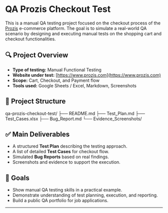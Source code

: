 # QA Prozis Checkout Test

This is a manual QA testing project focused on the checkout process of the [Prozis](https://www.prozis.com/pt/pt) e-commerce platform. The goal is to simulate a real-world QA scenario by designing and executing manual tests on the shopping cart and checkout functionalities.

## 🔍 Project Overview

- **Type of testing:** Manual Functional Testing
- **Website under test:** [https://www.prozis.com](https://www.prozis.com)
- **Scope:** Cart, Checkout, and Payment flow
- **Tools used:** Google Sheets / Excel, Markdown, Screenshots

## 📁 Project Structure
qa-prozis-checkout-test/
├── README.md
├── Test_Plan.md
├── Test_Cases.xlsx
├── Bug_Report.md
└── Evidence_Screenshots/


## ✅ Main Deliverables

- A structured **Test Plan** describing the testing approach.
- A list of detailed **Test Cases** for checkout flow.
- Simulated **Bug Reports** based on real findings.
- Screenshots and evidence to support the execution.

## 🚀 Goals

- Show manual QA testing skills in a practical example.
- Demonstrate understanding of test planning, execution, and reporting.
- Build a public QA portfolio for job applications.

---

